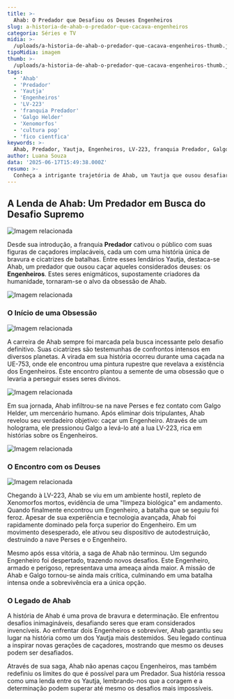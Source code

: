 ```yaml
---
title: >-
  Ahab: O Predador que Desafiou os Deuses Engenheiros
slug: a-historia-de-ahab-o-predador-que-cacava-engenheiros
categoria: Séries e TV
midia: >-
  /uploads/a-historia-de-ahab-o-predador-que-cacava-engenheiros-thumb.jpg
tipoMidia: imagem
thumb: >-
  /uploads/a-historia-de-ahab-o-predador-que-cacava-engenheiros-thumb.jpg
tags:
  - 'Ahab'
  - 'Predador'
  - 'Yautja'
  - 'Engenheiros'
  - 'LV-223'
  - 'franquia Predador'
  - 'Galgo Helder'
  - 'Xenomorfos'
  - 'cultura pop'
  - 'fico cientfica'
keywords: >-
  Ahab, Predador, Yautja, Engenheiros, LV-223, franquia Predador, Galgo Helder, Xenomorfos, cultura pop, ficção científica
author: Luana Souza
data: '2025-06-17T15:49:38.000Z'
resumo: >-
  Conheça a intrigante trajetória de Ahab, um Yautja que ousou desafiar os temidos Engenheiros, seres considerados deuses criadores da humanidade. Mergulhe na saga de um caçador em busca do troféu definitivo.
---
```


## A Lenda de Ahab: Um Predador em Busca do Desafio Supremo

![Imagem relacionada](/uploads/a-historia-de-ahab-o-predador-que-cacava-engenheiros-0.jpg)

Desde sua introdução, a franquia **Predador** cativou o público com suas figuras de caçadores implacáveis, cada um com uma história única de bravura e cicatrizes de batalhas. Entre esses lendários Yautja, destaca-se Ahab, um predador que ousou caçar aqueles considerados deuses: os **Engenheiros**. Estes seres enigmáticos, supostamente criadores da humanidade, tornaram-se o alvo da obsessão de Ahab.

![Imagem relacionada](/uploads/a-historia-de-ahab-o-predador-que-cacava-engenheiros-1.jpg)

### O Início de uma Obsessão

![Imagem relacionada](/uploads/a-historia-de-ahab-o-predador-que-cacava-engenheiros-2.jpg)

A carreira de Ahab sempre foi marcada pela busca incessante pelo desafio definitivo. Suas cicatrizes são testemunhas de confrontos intensos em diversos planetas. A virada em sua história ocorreu durante uma caçada na UE-753, onde ele encontrou uma pintura rupestre que revelava a existência dos Engenheiros. Este encontro plantou a semente de uma obsessão que o levaria a perseguir esses seres divinos.

![Imagem relacionada](/uploads/a-historia-de-ahab-o-predador-que-cacava-engenheiros-3.jpg)

Em sua jornada, Ahab infiltrou-se na nave Perses e fez contato com Galgo Helder, um mercenário humano. Após eliminar dois tripulantes, Ahab revelou seu verdadeiro objetivo: caçar um Engenheiro. Através de um holograma, ele pressionou Galgo a levá-lo até a lua LV-223, rica em histórias sobre os Engenheiros.

![Imagem relacionada](/uploads/a-historia-de-ahab-o-predador-que-cacava-engenheiros-4.jpg)

### O Encontro com os Deuses

![Imagem relacionada](/uploads/a-historia-de-ahab-o-predador-que-cacava-engenheiros-5.jpg)

Chegando à LV-223, Ahab se viu em um ambiente hostil, repleto de Xenomorfos mortos, evidência de uma "limpeza biológica" em andamento. Quando finalmente encontrou um Engenheiro, a batalha que se seguiu foi feroz. Apesar de sua experiência e tecnologia avançada, Ahab foi rapidamente dominado pela força superior do Engenheiro. Em um movimento desesperado, ele ativou seu dispositivo de autodestruição, destruindo a nave Perses e o Engenheiro.

Mesmo após essa vitória, a saga de Ahab não terminou. Um segundo Engenheiro foi despertado, trazendo novos desafios. Este Engenheiro, armado e perigoso, representava uma ameaça ainda maior. A missão de Ahab e Galgo tornou-se ainda mais crítica, culminando em uma batalha intensa onde a sobrevivência era a única opção.

### O Legado de Ahab

A história de Ahab é uma prova de bravura e determinação. Ele enfrentou desafios inimagináveis, desafiando seres que eram considerados invencíveis. Ao enfrentar dois Engenheiros e sobreviver, Ahab garantiu seu lugar na história como um dos Yautja mais destemidos. Seu legado continua a inspirar novas gerações de caçadores, mostrando que mesmo os deuses podem ser desafiados.

Através de sua saga, Ahab não apenas caçou Engenheiros, mas também redefiniu os limites do que é possível para um Predador. Sua história ressoa como uma lenda entre os Yautja, lembrando-nos que a coragem e a determinação podem superar até mesmo os desafios mais impossíveis.